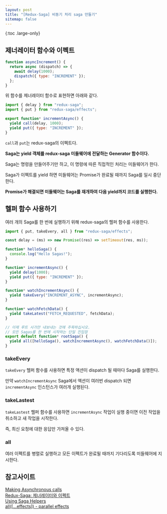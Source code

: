 ```yaml
---
layout: post
title: "[Redux-Saga] 비동기 처리 saga 만들기"
sitemap: false
---
```


{:toc .large-only}

## 제너레이터 함수와 이펙트

```js
function asyncIncrement() {
  return async (dispatch) => {
    await delay(1000);
    dispatch({ type: "INCREMENT" });
  };
}
```

위 함수를 제너레이터 함수로 표현하면 아래와 같다.

```js
import { delay } from "redux-saga";
import { put } from "redux-saga/effects";

export function* incrementAsync() {
  yield call(delay, 1000);
  yield put({ type: "INCREMENT" });
}
```

`call`과 `put`는 redux-saga의 이펙트다.

**Saga는 yield 객체를 redux-saga 미들웨어에 전달하는 Generator 함수이다.**

Saga는 명령을 만들어주기만 하고, 이 명령에 따른 직접적인 처리는 미들웨어가 한다.

Saga가 이펙트를 yield 하면 미들웨어는 Promise가 완료될 때까지 Saga를 일시 중단한다.

**Promise가 해결되면 미들웨어는 Saga를 재개하여 다음 yield까지 코드를 실행한다.**

## 헬퍼 함수 사용하기

여러 개의 Saga를 한 번에 실행하기 위해 redux-saga의 헬퍼 함수를 사용한다.

```js
import { put, takeEvery, all } from "redux-saga/effects";

const delay = (ms) => new Promise((res) => setTimeout(res, ms));

function* helloSaga() {
  console.log("Hello Sagas!");
}

function* incrementAsync() {
  yield delay(1000);
  yield put({ type: "INCREMENT" });
}

function* watchIncrementAsync() {
  yield takeEvery("INCREMENT_ASYNC", incrementAsync);
}

function* watchFetchData() {
  yield takeLatest("FETCH_REQUESTED", fetchData);
}

// 이제 루트 사가만 내보내는 것에 주목하십시오.
// 모든 Sagas를 한 번에 시작하는 단일 진입점
export default function* rootSaga() {
  yield all([helloSaga(), watchIncrementAsync(), watchFetchData()]);
}
```

### takeEvery

`takeEvery` 헬퍼 함수를 사용하면 특정 액션이 dispatch 될 때마다 Saga를 실행한다.

만약 `watchIncrementAsync` Saga에서 액션이 여러번 dispatch 되면 `incrementAsync` 인스턴스가 여러개 실행된다.

### takeLastest

`takeLastest` 헬퍼 함수를 사용하면 `incrementAsync` 작업이 실행 중이면 이전 작업을 취소하고 새 작업을 시작한다.

즉, 최신 요청에 대한 응답만 가져올 수 있다.

### all

여러 이펙트를 병렬로 실행하고 모든 이펙트가 완료될 때까지 기다리도록 미들웨어에 지시한다.

## 참고사이트

[Making Asynchronous calls](https://redux-saga.js.org/docs/introduction/BeginnerTutorial/#making-asynchronous-calls)<br/>
[Redux-Saga: 제너레이터와 이펙트](https://meetup.toast.com/posts/140)<br/>
[Using Saga Helpers](https://redux-saga.js.org/docs/basics/UsingSagaHelpers/)<br/>
[all([...effects]) - parallel effects​](https://redux-saga.js.org/docs/api/#alleffects---parallel-effects)
